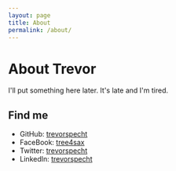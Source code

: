 ```yaml
---
layout: page
title: About
permalink: /about/
---
```


# About Trevor

I'll put something here later. It's late and I'm tired.

## Find me

- GitHub: [trevorspecht](https://github.com/trevorspecht)
- FaceBook: [tree4sax](https://facebook.com/tree4sax)
- Twitter: [trevorspecht](https://twitter.com/trevorspecht)
- LinkedIn: [trevorspecht](https://linkedin.com/in/trevorspecht)

